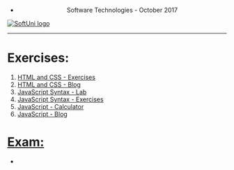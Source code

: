 * <p align="center"> Software Technologies - October 2017<p>
<a href="https://softuni.bg/trainings/1714/software-technologies-october-2017">  ![SoftUni logo][logo] <a/>

[logo]: http://innovationstarterbox.bg/wp-content/uploads/2016/05/Softuni_logo_trasparent.png "Logo Title Text 2"

---

<h1><strong>Exercises:</strong></h1>

<ol type="1">
	<li><a href="https://github.com/radoslavvv/Software-Technologies-October-2017/tree/master/01.%20HTMLandCSS/01.HTMLandCSS-Exercises">HTML and CSS - Exercises</li>
	<li><a href="https://github.com/radoslavvv/Software-Technologies-October-2017/tree/master/01.%20HTMLandCSS/02.HTMLandCSS-Blog">HTML and CSS - Blog</li>
	<li><a href="https://github.com/radoslavvv/Software-Technologies-October-2017/tree/master/02.JavaScript/01.JavaScript-Syntax-Lab">JavaScript Syntax - Lab</li>
	<li><a href="https://github.com/radoslavvv/Software-Technologies-October-2017/tree/master/02.JavaScript/02.JavaScript-Syntax-Exercises">JavaScript Syntax - Exercises</li>
	<li><a href="https://github.com/radoslavvv/Software-Technologies-October-2017/tree/master/02.JavaScript/03.JavaScript-Calculator">JavaScript - Calculator</li>
	<li><a href="https://github.com/radoslavvv/Software-Technologies-October-2017/tree/master/02.JavaScript/04.JavaScript-Blog">JavaScript - Blog</li>
</ol>

<h1><strong>Exam:</strong></h1>

<ul>
	<li></li>
</ul>




